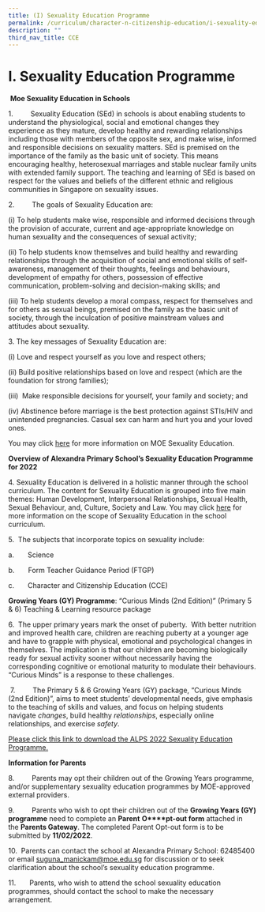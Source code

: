 ```yaml
---
title: (I) Sexuality Education Programme
permalink: /curriculum/character-n-citizenship-education/i-sexuality-education-programme
description: ""
third_nav_title: CCE
---
```

# **I. Sexuality Education Programme**

  

 **Moe Sexuality Education in Schools**

1.         Sexuality Education (SEd) in schools is about enabling students to understand the physiological, social and emotional changes they experience as they mature, develop healthy and rewarding relationships including those with members of the opposite sex, and make wise, informed and responsible decisions on sexuality matters. SEd is premised on the importance of the family as the basic unit of society. This means encouraging healthy, heterosexual marriages and stable nuclear family units with extended family support. The teaching and learning of SEd is based on respect for the values and beliefs of the different ethnic and religious communities in Singapore on sexuality issues.

2.         The goals of Sexuality Education are:

(i) To help students make wise, responsible and informed decisions through the provision of accurate, current and age-appropriate knowledge on human sexuality and the consequences of sexual activity;

(ii) To help students know themselves and build healthy and rewarding relationships through the acquisition of social and emotional skills of self-awareness, management of their thoughts, feelings and behaviours, development of empathy for others, possession of effective communication, problem-solving and decision-making skills; and

(iii) To help students develop a moral compass, respect for themselves and for others as sexual beings, premised on the family as the basic unit of society, through the inculcation of positive mainstream values and attitudes about sexuality.

3. The key messages of Sexuality Education are:

(i) Love and respect yourself as you love and respect others;

(ii) Build positive relationships based on love and respect (which are the foundation for strong families);

(iii)  Make responsible decisions for yourself, your family and society; and

(iv) Abstinence before marriage is the best protection against STIs/HIV and unintended pregnancies. Casual sex can harm and hurt you and your loved ones.

You may click [here](https://www.moe.gov.sg/programmes/sexuality-education) for more information on MOE Sexuality Education.

**Overview of Alexandra Primary School’s Sexuality Education Programme for 2022**

4. Sexuality Education is delivered in a holistic manner through the school curriculum. The content for Sexuality Education is grouped into five main themes: Human Development, Interpersonal Relationships, Sexual Health, Sexual Behaviour, and, Culture, Society and Law. You may click [here](https://www.moe.gov.sg/education/programmes/social-and-emotional-learning/sexuality-education/scope-and-teaching-approach-of-sexuality-education-in-schools) for more information on the scope of Sexuality Education in the school curriculum.

  

5.  The subjects that incorporate topics on sexuality include:

a.       Science

b.       Form Teacher Guidance Period (FTGP)

c.       Character and Citizenship Education (CCE)

  

**Growing Years (GY) Programme**: “Curious Minds (2nd Edition)” (Primary 5 & 6) Teaching & Learning resource package

6.  The upper primary years mark the onset of puberty.  With better nutrition and improved health care, children are reaching puberty at a younger age and have to grapple with physical, emotional and psychological changes in themselves. The implication is that our children are becoming biologically ready for sexual activity sooner without necessarily having the corresponding cognitive or emotional maturity to modulate their behaviours. “Curious Minds” is a response to these challenges.

  

 7.         The Primary 5 & 6 Growing Years (GY) package, “Curious Minds (2nd Edition)”, aims to meet students’ developmental needs, give emphasis to the teaching of skills and values, and focus on helping students navigate _changes_, build healthy _relationships_, especially online relationships, and exercise _safety_. 

  

[Please click this link to download the ALPS 2022 Sexuality Education Programme.](https://alexandrapri.moe.edu.sg/qql/slot/u146/Our%20Programmes/CCE/sexuality%20ed/ALPS%202022%20Sexuality%20Education%20Programme.pdf)  

  

  

**Information for Parents**

8.         Parents may opt their children out of the Growing Years programme, and/or supplementary sexuality education programmes by MOE-approved external providers.

9.         Parents who wish to opt their children out of the **Growing Years (GY) programme** need to complete an **Parent** **O****pt-out form** attached in the **Parents Gateway**. The completed Parent Opt-out form is to be submitted by **11/02/2022**.

10.  Parents can contact the school at Alexandra Primary School: 62485400 or email [suguna\_manickam@moe.edu.sg](mailto:suguna_manickam@moe.edu.sg) for discussion or to seek clarification about the school’s sexuality education programme.

11.       Parents, who wish to attend the school sexuality education programmes, should contact the school to make the necessary arrangement.